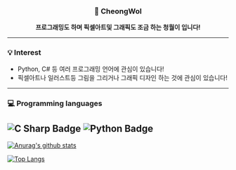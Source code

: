 <div align=center>
  
### 🦊 CheongWol
**프로그래밍도 하며 픽셀아트및 그래픽도 조금 하는 청월이 입니다!**

</div>

---
### 💡 Interest
- Python, C# 등 여러 프로그래밍 언어에 관심이 있습니다!
- 픽셀아트나 일러스트등 그림을 그리거나 그래픽 디자인 하는 것에 관심이 있습니다!
---
### 💻 Programming languages
![C Sharp Badge](http://img.shields.io/badge/│-C_Sharp-239120?style=for-the-badge&logo=c-sharp&logoColor=white)
![Python Badge](http://img.shields.io/badge/│-Python-3776AB?style=for-the-badge&logo=python&logoColor=white)
---
[![Anurag's github stats](https://github-readme-stats.vercel.app/api?username=cheongwoli&show_icons=true)](https://github.com/anuraghazra/github-readme-stats)

[![Top Langs](https://github-readme-stats.vercel.app/api/top-langs/?username=starpixeller&layout=compact)](https://github.com/anuraghazra/github-readme-stats)
